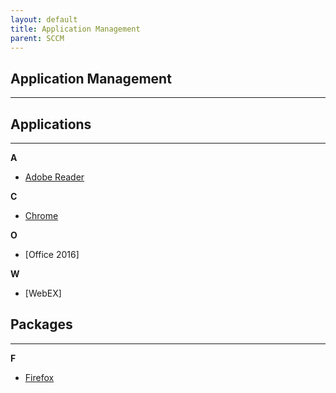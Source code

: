 ```yaml
---
layout: default
title: Application Management
parent: SCCM
---
```


## Application Management

---

## Applications
---

**A**

- [Adobe Reader](https://tanhenry1999.github.io/ex-user-guides/docs/tech-docs/SCCM/adobe-reader/)

**C**

- [Chrome](https://tanhenry1999.github.io/ex-user-guides/docs/tech-docs/SCCM/chrome/)

**O**

- [Office 2016]

**W**

- [WebEX]


## Packages
---

**F**

- [Firefox](https://tanhenry1999.github.io/ex-user-guides/docs/tech-docs/SCCM/firefox/)